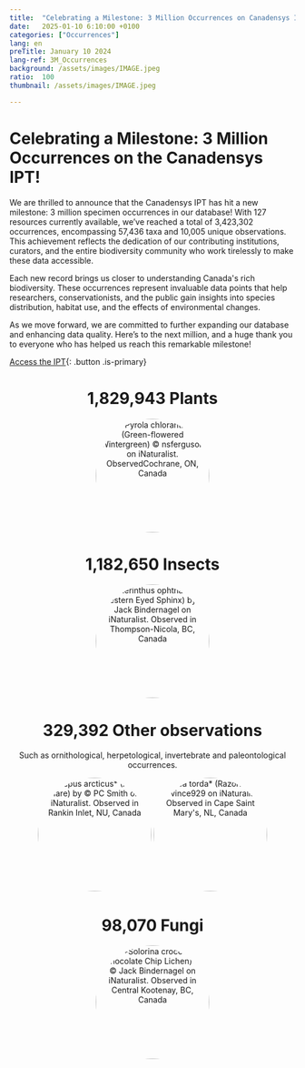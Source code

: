 ```yaml
---
title:  "Celebrating a Milestone: 3 Million Occurrences on Canadensys IPT!"
date:   2025-01-10 6:10:00 +0100
categories: ["Occurrences"]
lang: en
preTitle: January 10 2024
lang-ref: 3M_Occurrences
background: /assets/images/IMAGE.jpeg
ratio:  100
thumbnail: /assets/images/IMAGE.jpeg

---
```



# Celebrating a Milestone: 3 Million Occurrences on the Canadensys IPT!


We are thrilled to announce that the Canadensys IPT has hit a new milestone: 3 million specimen occurrences in our database! With 127 resources currently available, we’ve reached a total of 3,423,302 occurrences, encompassing 57,436 taxa and 10,005 unique observations. This achievement reflects the dedication of our contributing institutions, curators, and the entire biodiversity community who work tirelessly to make these data accessible.

Each new record brings us closer to understanding Canada's rich biodiversity. These occurrences represent invaluable data points that help researchers, conservationists, and the public gain insights into species distribution, habitat use, and the effects of environmental changes.

As we move forward, we are committed to further expanding our database and enhancing data quality. Here’s to the next million, and a huge thank you to everyone who has helped us reach this remarkable milestone!




[Access the IPT](https://data.canadensys.net/ipt/){: .button .is-primary}




<center>

# 1,829,943 Plants

<!---  
<p align="left" width="100%">
<img alt="*Escobaria vivipara* (Spinystar) by &copy Alexander Fisher on iNaturalist. Observed  in  Newell County, AB, Canada" width="33%" src="https://static.inaturalist.org/photos/438808148/large.jpg" style="width:200px; height:200px; border-radius:50%;">
</p>
---> 

<img alt="*Pyrola chlorantha* (Green-flowered Wintergreen) &copy nsferguson on iNaturalist. ObservedCochrane, ON, Canada" width="33%" src="https://inaturalist-open-data.s3.amazonaws.com/photos/447604443/medium.jpeg" style="width:200px; height:200px; border-radius:50%;">







# 1,182,650 Insects
<!----
<img alt="*Epicauta puncticollis* by &copy Finn McGhee on iNaturalist. Observed  in Thompson-Nicola, BC, Canada" width="33%" src="https://inaturalist-open-data.s3.amazonaws.com/photos/447972286/medium.jpeg" style="width:200px; height:200px; border-radius:50%;">
---->

<img alt="*Smerinthus ophthalmica* (Western Eyed Sphinx) by &copy Jack Bindernagel on iNaturalist. Observed  in Thompson-Nicola, BC, Canada" width="33%" src="https://inaturalist-open-data.s3.amazonaws.com/photos/447953272/medium.jpeg" style="width:200px; height:200px; border-radius:50%;">


# 329,392 Other observations
Such as ornithological, herpetological, invertebrate and paleontological occurrences.

<img alt="*Lepus arcticus* (Arctic Hare) by &copy PC Smith on iNaturalist. Observed  in Rankin Inlet, NU, Canada" width="33%" src="https://inaturalist-open-data.s3.amazonaws.com/photos/447969414/medium.jpeg" style="width:200px; height:200px; border-radius:50%;">


<img alt="*Alca torda* (Razorbill) by &copy vince929 on iNaturalist. Observed  in  Cape Saint Mary's, NL, Canada" width="33%" src="https://inaturalist-open-data.s3.amazonaws.com/photos/447964968/medium.jpg" style="width:200px; height:200px; border-radius:50%;">


# 98,070 Fungi
<img alt="*Solorina crocea* (Chocolate Chip Lichen) by &copy Jack Bindernagel on iNaturalist. Observed  in  Central Kootenay, BC, Canada" width="33%" src="https://inaturalist-open-data.s3.amazonaws.com/photos/447946805/medium.jpeg" style="width:200px; height:200px; border-radius:50%;">


</center>



